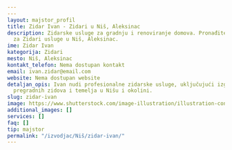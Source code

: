 ```yaml
---
---
layout: majstor_profil
title: Zidar Ivan - Zidari u Niš, Aleksinac
description: Zidarske usluge za gradnju i renoviranje domova. Pronađite Zidar Ivan
  za Zidari usluge u Niš, Aleksinac.
ime: Zidar Ivan
kategorija: Zidari
mesto: Niš, Aleksinac
kontakt_telefon: Nema dostupan kontakt
email: ivan.zidar@email.com
website: Nema dostupan website
detaljan_opis: Ivan nudi profesionalne zidarske usluge, uključujući izgradnju zidova,
  pregradnih zidova i temelja u Nišu i okolini.
slug: zidar-ivan
image: https://www.shutterstock.com/image-illustration/illustration-construction-worker-purple-jacket-600nw-2609794615.jpg
additional_images: []
services: []
faq: []
tip: majstor
permalink: "/izvodjac/Niš/zidar-ivan/"
---
```

